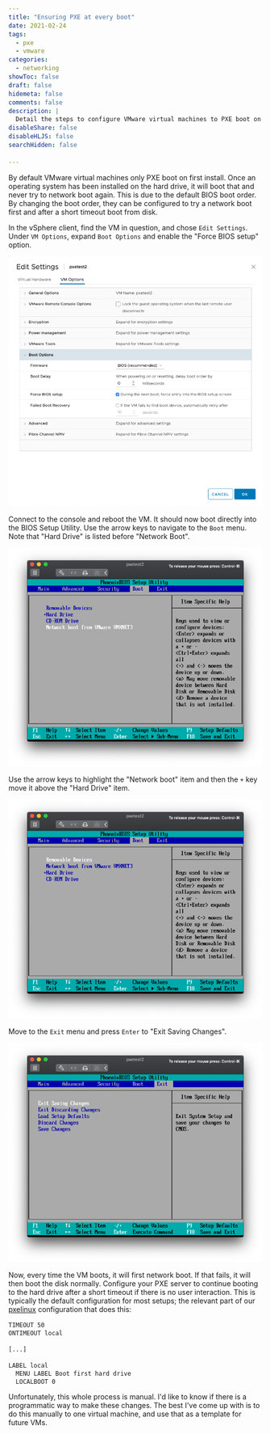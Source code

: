 ```yaml
---
title: "Ensuring PXE at every boot"
date: 2021-02-24
tags:
  - pxe
  - vmware
categories:
  - networking
showToc: false
draft: false
hidemeta: false
comments: false
description: |
  Detail the steps to configure VMware virtual machines to PXE boot on every boot.
disableShare: false
disableHLJS: false
searchHidden: false

---
```


By default VMware virtual machines only PXE boot on first install.  Once
an operating system has been installed on the hard drive, it will boot
that and never try to network boot again.  This is due to the default
BIOS boot order.  By changing the boot order, they can be configured to
try a network boot first and after a short timeout boot from disk.

In the vSphere client, find the VM in question, and chose `Edit
Settings`.  Under `VM Options`, expand `Boot Options` and enable the
"Force BIOS setup" option.

![vSphere VM Options](vsphere-vm-options.png)

Connect to the console and reboot the VM.  It should now boot directly
into the BIOS Setup Utility.  Use the arrow keys to navigate to the
`Boot` menu.  Note that "Hard Drive" is listed before "Network Boot".

![BIOS boot order before](bios-boot-before.png)

Use the arrow keys to highlight the "Network boot" item and then the `+`
key move it above the "Hard Drive" item.

![BIOS boot order after](bios-boot-after.png)

Move to the `Exit` menu and press `Enter` to "Exit Saving Changes".

![BIOS save and exit](bios-save-exit.png)

Now, every time the VM boots, it will first network boot.  If
that fails, it will then boot the disk normally.  Configure your
PXE server to continue booting to the hard drive after a short
timeout if there is no user interaction.  This is typically the
default configuration for most setups; the relevant part of our
[pxelinux](https://wiki.syslinux.org/wiki/index.php?title=PXELINUX)
configuration that does this:

```plaintext
TIMEOUT 50
ONTIMEOUT local

[...]

LABEL local
  MENU LABEL Boot first hard drive
  LOCALBOOT 0
```

Unfortunately, this whole process is manual.  I'd like to know if there
is a programmatic way to make these changes.  The best I've come up
with is to do this manually to one virtual machine, and use that as a
template for future VMs.
